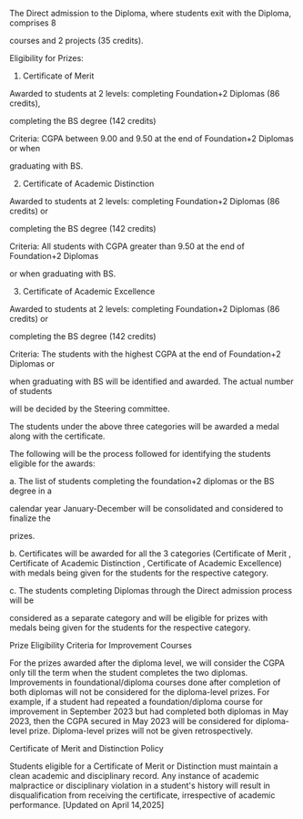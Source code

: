 The Direct admission to the Diploma, where students exit with the Diploma, comprises 8

courses and 2 projects (35 credits).

Eligibility for Prizes:


1. Certificate of Merit

Awarded to students at 2 levels: completing Foundation+2 Diplomas (86 credits),

completing the BS degree (142 credits)

Criteria: CGPA between 9.00 and 9.50 at the end of Foundation+2 Diplomas or when

graduating with BS.


2. Certificate of Academic Distinction

Awarded to students at 2 levels: completing Foundation+2 Diplomas (86 credits) or

completing the BS degree (142 credits)

Criteria: All students with CGPA greater than 9.50 at the end of Foundation+2 Diplomas

or when graduating with BS.


3. Certificate of Academic Excellence

Awarded to students at 2 levels: completing Foundation+2 Diplomas (86 credits) or

completing the BS degree (142 credits)


Criteria: The students with the highest CGPA at the end of Foundation+2 Diplomas or

when graduating with BS will be identified and awarded. The actual number of students

will be decided by the Steering committee.


The students under the above three categories will be awarded a medal along with the certificate.


The following will be the process followed for identifying the students eligible for the awards:

a. The list of students completing the foundation+2 diplomas or the BS degree in a

calendar year January-December will be consolidated and considered to finalize the

prizes.

b. Certificates will be awarded for all the 3 categories (Certificate of Merit , Certificate of Academic Distinction , Certificate of Academic Excellence) with medals being given for the students for the respective category.

c. The students completing Diplomas through the Direct admission process will be

considered as a separate category and will be eligible for prizes with medals being given for the students for the respective category.


Prize Eligibility Criteria for Improvement Courses


For the prizes awarded after the diploma level, we will consider the CGPA only till the term when the student completes the two diplomas. Improvements in foundational/diploma courses done after completion of both diplomas will not be considered for the diploma-level prizes. For example, if a student had repeated a foundation/diploma course for improvement in September 2023 but had completed both diplomas in May 2023, then the CGPA secured in May 2023 will be considered for diploma-level prize. Diploma-level prizes will not be given retrospectively.


Certificate of Merit and Distinction Policy


Students eligible for a Certificate of Merit or Distinction must maintain a clean academic and disciplinary record. Any instance of academic malpractice or disciplinary violation in a student's history will result in disqualification from receiving the certificate, irrespective of academic performance.                                                       [Updated on April 14,2025]
